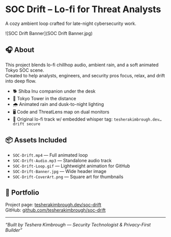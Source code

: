 # SOC Drift – Lo-fi for Threat Analysts

A cozy ambient loop crafted for late-night cybersecurity work.

![SOC Drift Banner](SOC Drift Banner.jpg)

## 🎧 About

This project blends lo-fi chillhop audio, ambient rain, and a soft animated Tokyo SOC scene.  
Created to help analysts, engineers, and security pros focus, relax, and drift into deep flow.

- 🐕 Shiba Inu companion under the desk  
- 🗼 Tokyo Tower in the distance  
- 🌧️ Animated rain and dusk-to-night lighting  
- 🖥️ Code and ThreatLens map on dual monitors  
- 🎵 Original lo-fi track w/ embedded whisper tag: `tesherakimbrough.dev… drift secure`

## 📦 Assets Included

- `SOC-Drift.mp4` — Full animated loop  
- `SOC-Drift-Audio.mp3` — Standalone audio track  
- `SOC-Drift-Loop.gif` — Lightweight animation for GitHub  
- `SOC-Drift-Banner.jpg` — Wide header image  
- `SOC-Drift-CoverArt.png` — Square art for thumbnails

## 🔗 Portfolio

Project page: [tesherakimbrough.dev/soc-drift](https://tesherakimbrough.dev/soc-drift)  
GitHub: [github.com/tesherakimbrough/soc-drift](https://github.com/tesherakimbrough/soc-drift)

---

_“Built by Teshera Kimbrough — Security Technologist & Privacy-First Builder”_
